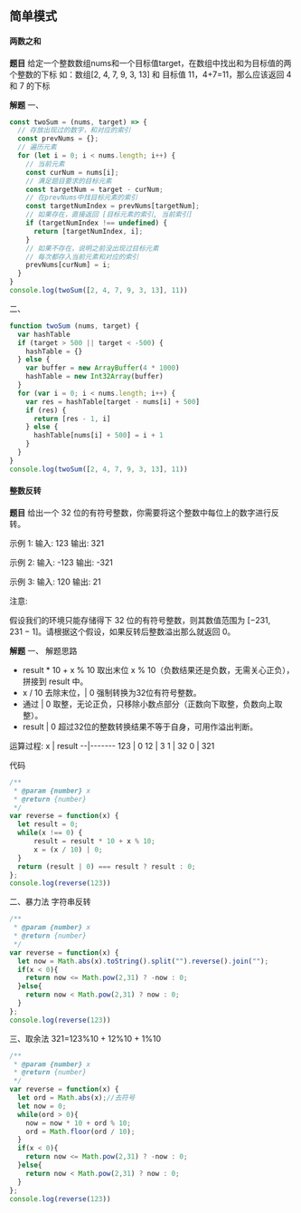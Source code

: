 
## 简单模式


#### 两数之和

**题目**
给定一个整数数组nums和一个目标值target，在数组中找出和为目标值的两个整数的下标
如：数组[2, 4, 7, 9, 3, 13] 和 目标值 11，4+7=11，那么应该返回 4 和 7 的下标


**解题**
一、
```javascript
const twoSum = (nums, target) => {
  // 存放出现过的数字，和对应的索引
  const prevNums = {};                         
  // 遍历元素
  for (let i = 0; i < nums.length; i++) {      
    // 当前元素
    const curNum = nums[i];                    
    // 满足题目要求的目标元素
    const targetNum = target - curNum;         
    // 在prevNums中找目标元素的索引
    const targetNumIndex = prevNums[targetNum];
    // 如果存在，直接返回 [目标元素的索引, 当前索引]
    if (targetNumIndex !== undefined) {        
      return [targetNumIndex, i];             
    }                                     
    // 如果不存在，说明之前没出现过目标元素
    // 每次都存入当前元素和对应的索引
    prevNums[curNum] = i;                      
  }
}
console.log(twoSum([2, 4, 7, 9, 3, 13], 11))
```
二、
```javascript
function twoSum (nums, target) {
  var hashTable
  if (target > 500 || target < -500) {
    hashTable = {}
  } else {
    var buffer = new ArrayBuffer(4 * 1000)
    hashTable = new Int32Array(buffer)
  }
  for (var i = 0; i < nums.length; i++) {
    var res = hashTable[target - nums[i] + 500]
    if (res) {
      return [res - 1, i]
    } else {
      hashTable[nums[i] + 500] = i + 1
    }
  }
}
console.log(twoSum([2, 4, 7, 9, 3, 13], 11))
```


#### 整数反转
**题目**
给出一个 32 位的有符号整数，你需要将这个整数中每位上的数字进行反转。

示例 1:
输入: 123
输出: 321

示例 2:
输入: -123
输出: -321

示例 3:
输入: 120
输出: 21

注意:

假设我们的环境只能存储得下 32 位的有符号整数，则其数值范围为 [−231,  231 − 1]。请根据这个假设，如果反转后整数溢出那么就返回 0。

**解题**
一、
解题思路
* result * 10 + x % 10 取出末位 x % 10（负数结果还是负数，无需关心正负），拼接到 result 中。
* x / 10 去除末位，| 0 强制转换为32位有符号整数。
* 通过 | 0 取整，无论正负，只移除小数点部分（正数向下取整，负数向上取整）。
* result | 0 超过32位的整数转换结果不等于自身，可用作溢出判断。

运算过程:
x | result
--|-------
123 | 0
12 | 3
1 | 32
0 | 321

代码
```javascript
/**
 * @param {number} x
 * @return {number}
 */
var reverse = function(x) {
  let result = 0;
  while(x !== 0) {
      result = result * 10 + x % 10;
      x = (x / 10) | 0;
  }
  return (result | 0) === result ? result : 0;
};
console.log(reverse(123))
```
二、暴力法 字符串反转
```javascript
/**
 * @param {number} x
 * @return {number}
 */
var reverse = function(x) {
  let now = Math.abs(x).toString().split("").reverse().join("");
  if(x < 0){
    return now <= Math.pow(2,31) ? -now : 0;
  }else{
    return now < Math.pow(2,31) ? now : 0;
  }
};
console.log(reverse(123))
```

三、取余法 321=123%10 + 12%10 + 1%10
```javascript
/**
 * @param {number} x
 * @return {number}
 */
var reverse = function(x) {
  let ord = Math.abs(x);//去符号
  let now = 0;
  while(ord > 0){
    now = now * 10 + ord % 10;
    ord = Math.floor(ord / 10);
  }
  if(x < 0){
    return now <= Math.pow(2,31) ? -now : 0;
  }else{
    return now < Math.pow(2,31) ? now : 0;
  }
};
console.log(reverse(123))
```
